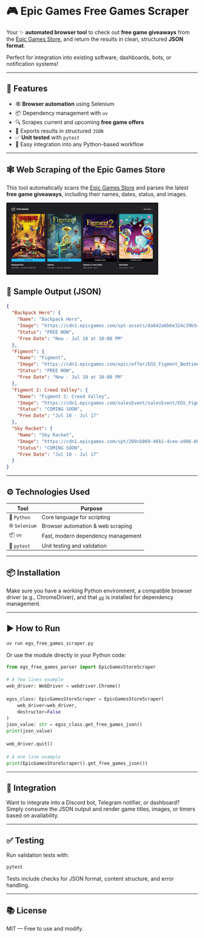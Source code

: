 # 🎮 Epic Games Free Games Scraper

Your ✨ **automated browser tool** to check out **free game giveaways** from the [Epic Games Store](https://store.epicgames.com), and return the results in clean, structured **JSON format**.

Perfect for integration into existing software, dashboards, bots, or notification systems!

---

## 🚀 Features

- 🕸️ **Browser automation** using Selenium
- 📦 Dependency management with `uv`
- 🔍 Scrapes current and upcoming **free game offers**
- 📄 Exports results in structured `JSON`
- ✅ **Unit tested** with `pytest`
- 🧩 Easy integration into any Python-based workflow

---

## 🕸️ Web Scraping of the Epic Games Store

This tool automatically scans the [Epic Games Store](https://store.epicgames.com) and parses the latest **free game giveaways**, including their names, dates, status, and images.
<p>
   <img src="egs-free-games-image.jpg" alt="Epic Games Store Free Games Image" width="400" class="centered" />
</p>

## 🧪 Sample Output (JSON)

```json
{
  "Backpack Hero": {
    "Name": "Backpack Hero",
    "Image": "https://cdn1.epicgames.com/spt-assets/da842a6b6e324c39b54b16910856bdb3/backpack-hero-k5abu.png?resize=1&w=360&h=480&quality=medium",
    "Status": "FREE NOW",
    "Free Date": "Now - Jul 10 at 10:00 PM"
  },
  "Figment": {
    "Name": "Figment",
    "Image": "https://cdn1.epicgames.com/epic/offer/EGS_Figment_BedtimeDigitalGames_S2-860x1148-6470fca68f6a5b0a56a9033f83ab9afd.jpg?resize=1&w=360&h=480&quality=medium",
    "Status": "FREE NOW",
    "Free Date": "Now - Jul 10 at 10:00 PM"
  },
  "Figment 2: Creed Valley": {
    "Name": "Figment 2: Creed Valley",
    "Image": "https://cdn1.epicgames.com/salesEvent/salesEvent/EGS_Figment2CreedValley_BedtimeDigitalGames_S2_1200x1600-aee3edb65954908fbacadc5dbbfbed4e?resize=1&w=360&h=480&quality=medium",
    "Status": "COMING SOON",
    "Free Date": "Jul 10 - Jul 17"
  },
  "Sky Racket": {
    "Name": "Sky Racket",
    "Image": "https://cdn1.epicgames.com/spt/209cb869-46b1-4cee-a906-80c2970f5e5e/download-sky-racket-offer-fa9be0e.jpg?resize=1&w=360&h=480&quality=medium",
    "Status": "COMING SOON",
    "Free Date": "Jul 10 - Jul 17"
  }
}
```

---

## ⚙️ Technologies Used

| Tool         | Purpose                             |
|--------------|--------------------------------------|
| 🐍 `Python`   | Core language for scripting          |
| 🌐 `Selenium` | Browser automation & web scraping    |
| 📦 `uv`       | Fast, modern dependency management   |
| 🧪 `pytest`   | Unit testing and validation          |

---

## 📦 Installation

Make sure you have a working Python environment, a compatible browser driver (e.g., ChromeDriver), and that [`uv`](https://docs.astral.sh/uv) is installed for dependency management.

---

## ▶️ How to Run

```bash
uv run egs_free_games_scraper.py
```

Or use the module directly in your Python code:

```python
from egs_free_games_parser import EpicGamesStoreScraper

# A few lines example
web_driver: WebDriver = webdriver.Chrome()

egss_class: EpicGamesStoreScraper = EpicGamesStoreScraper(
	web_driver=web_driver,
	destructor=False
)
json_value: str = egss_class.get_free_games_json()
print(json_value)

web_driver.quit()

# A one line example
print(EpicGamesStoreScraper().get_free_games_json())
```

---

## 🧰 Integration

Want to integrate into a Discord bot, Telegram notifier, or dashboard?  
Simply consume the JSON output and render game titles, images, or timers based on availability.

---

## ✅ Testing

Run validation tests with:

```bash
pytest
```

Tests include checks for JSON format, content structure, and error handling.

---

## 📚 License

MIT — Free to use and modify.
